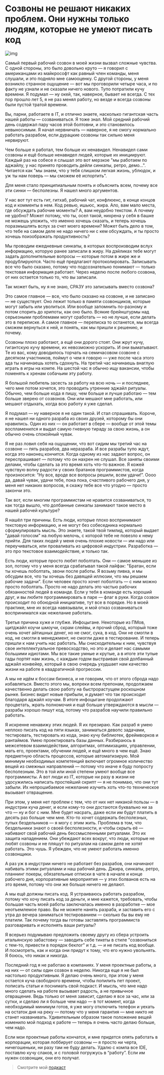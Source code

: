 # Созвоны не решают никаких проблем. Они нужны только людям, которые не умеют писать код

![img](https://habrastorage.org/webt/no/9v/pi/no9vpihs-0-xpnkt1qctjza80h4.png)

Самый первый рабочий созвон в моей жизни вызвал сложные чувства. С одной стороны, это было довольно круто — я говорил с американцами из майкрософт как равный член команды, меня слушали, и это подняло мне самооценку. С другой стороны, у меня возникло странное ощущение — вот мы проговорили четыре часа, и по факту не узнали и не сказали ничего нового. Тупо потратили кучу времени. Я подумал — ну окей, так, наверное, бывает не всегда. С тех пор прошло лет 5, я не раз менял работу, но везде и всегда созвоны были пустой тратой времени.

Вы, парни, работаете в IT, и отлично знаете, насколько гигантская часть нашей работы — созваниваться. Я тоже знал. Мой средний рабочий день содержал пару часов этой болтовни, и это становилось невыносимым. Я начал нервничать — наверное, я не смогу нормально работать разрабом, если дурацкие созвоны так сильно меня нервируют.

Чем больше я работал, тем больше их ненавидел. Ненавидел сами созвоны и ещё больше ненавидел людей, которые их инициируют. Каждый раз на собесе я слышал это вот мерзкое "мы работаем по аджайлу, у нас принято проводить дейли синкапы, ретро, демо...". Читается как "мы знаем, что у тебя слишком легкая жизнь, ублюдок, и уж ты нам поверь — мы сможем её испортить". 

Для меня стало принципиальным понять и объяснить всем, почему все эти синки — бесполезны. Я нашел много аргументов. 

У нас вот тут есть гит, гитхаб, рабочий чат, конфлюенс, в конце концов код и комменты в нем. Код ревью, ишьюс, жира. Ало, вам мало места, где обсуждать рабочие моменты? А, вам неудобно текстом. А почему не удобно? Может потому, что ты, осел такой, нихрена у себя в башке не можешь уложить, что именно хочешь сказать, и теперь хочешь поразмышлять вслух за счет моего времени? Может быть дело в том, что тебе на самом деле не надо ничего ни с кем обсуждать, и ты просто хочешь поизображать продуктивность?

Мы проводим ежедневные синкапы, в которых воспроизводим вслух информацию, которую ранее записали в жиру. На дэйликах тебе могут задать дополнительные вопросы — которые потом в жире же и продублируются. Часто ещё предлагают протоколировать. Записывать все что было сказано, потому что подсознательно понимают — только текстовая информация работает. Через неделю после любого созвона, от них остается только то, что вы записали. 

Так может быть, ну я не знаю, СРАЗУ это записывать вместо созвона?

Это самое главное — все, что было сказано на созвоне, и не записано — не существует. Оно лежит только в памяти созвонщиков, которые могут забыть или уволиться. Или вообще запомнить по-разному и потом спорить до хрипоты, как оно было. Всякие брейнштурмы над серьезными проблемами могут сработать — но не лучше, если делать это в переписке. А самое главное — переписка то останется, мы всегда сможем вернуться к ней, и понять, как мы пришли к решению, и почему. 

Созвоны плохо работают, а ещё они дорого стоят. Они жрут кучу, гигантскую кучу времени, их невозможно ускорить. И они выматывают. Те из вас, кому доводилось торчать на семичасовом созвоне с десятком участников, поймут о чем я говорю — уже после часа этого ада ты начинаешь хотеть сдохнуть. На третий час начинаешь внаглую играть в игры на компе. На шестой час я обычно ищу вакансии, чтобы поменять к хренам собачьим эту работу.

Я большой любитель засесть за работу на всю ночь — и последнее, чего мне потом хочется, это проводить утренние эджайл ритуалы. Обычно, чем больше кода я пишу, чем больше и лучше работаю — тем больше зверею от созвонов. Они или мешают мне работать, или мешают отдыхать, когда всю работу я уже сделал. 

Я подумал — ну наверное я не один такой. И стал спрашивать. Короче, я не нашел ни одного разраба из своих друзей, которому бы они нравились. Один из них — он работает в сбере — вообще от этой темы воспламенился и выдал самую гневную тираду за свою жизнь, а он обычно очень спокойный чувак. 

Я не раз ловил себя на ощущении, что вот сидим мы третий час на созвоне — пять разрабов, два неразраба. И все разрабы тупо ждут, когда это наконец кончится. Когда одному из нас задают вопрос, он переспрашивает — потому что он нахрен не слушал. Все заняты своими делами, чтобы сделать за это время хоть что-то важное. Я кожей чувствую волну радости у своих братанов программистов, когда произносится: “Ну все, вроде все вопросы решили, всем удачи!”. Оооо да, давай чувак, удачи тебе, пока пока, счастливого рабочего дня, у меня нет никаких вопросов, я скажу тебе все что угодно — просто закончи это.

Так вот, если многим программистам не нравится созваниваться, то как тогда вышло, что долбанные синкапы занимают такое место в нашей рабочей культуре?

Я нашёл три причины. Есть люди, которые плохо воспринимают текстовую информацию, и не могут без собеседника нормально сформулировать мысль. Это знаете, такой твой тимлид, который выдает "давай голосом" на любую мелочь, с которой тебе не повезло к нему прийти. Для таких людей у меня очень плохие новости — им надо или переучиваться, или проваливать из цифровой индустрии. Разработка — это про текстовое взаимодействие, и только так. 

Есть люди, которые просто любят поболтать. Они — самое меньшее из зол, потому что у меня всегда срабатывал такой лайфак: "Братан, если ты хочешь поболтать, звони после работы. Я возьму пивка, и мы обсудим все, что ты хочешь без давящей иллюзии, что мы решаем рабочие задачи". Если человек просто хочет поболтать — с ним можно просто поболтать. Просто не надо делать это частью рабочих обязанностей людей в команде. Если у тебя в команде есть хороший друг, и вы любите программировать в паре — флаг в руки. Когда созвон происходит по обоюдной инициативе, тут все в порядке. Но в моей практике, мне их всегда навязывали, и мой отказ созваниваться воспринимался как нежелание работать.

Третья причина хуже и глубже. Инфоцыгане. Некоторые из ПМов, щитджайл коучи шмоучи, скрам слейвы, и прочий сброд, который тоже очень хочет айтишных денег, но не смог, сука, в код. Они не смогли в код, не смогли в менеджмент, не смогли даже в тестирование. И теперь пришли к нам учить нас работать. Мы снисходительны к ним, чувствуя свое интеллектуальное превосходство, но это и делает нас самыми большими идиотами. Мы все такие умные и крутые, а в итоге эти тупые гады портят нам жизнь, с каждым годом выстраивая свой долбанный аджайл конвейер, который в свою очередь ухудшает нам качество жизни на работе в квадратичной прогрессии. 

А мы не идём к боссам бизнеса, и не говорим, что от этого сброда надо избавляться. Вместо этого мы, вопреки всем препонам, продолжаем качественно делать свою работу на быстрорастущем роскошном рынке. Бизнес видит новые прибыли, и думает что так происходит благодаря аджайл коучам. В итоге инфоцыгане продолжают процветать, жрать полномочия и ещё больше утверждаются в мысли — разрабы хорошо пишут код, потому что разрабов научили правильно работать.

Я искренне ненавижу этих людей. Я их презираю. Как разраб я умею неплохо писать код на пяти языках, заниматься девопс задачами, тестировать, тестировать из кода, знаю кучу библиотек, фреймворков и рантаймов. Умею проектировать базы данных. Разбираюсь в межсетевом взаимодействии, алгоритмах, оптимизациях, управлении, мать его, проектами, обучении людей, и ещё много в чем ещё. Знаю предметную область процессов, которые автоматизирую. Мой минимум необходимых компетенций включает огромное количество вещей из смежных направлений — потому что иначе я буду попросту бесполезным. Это в той или иной степени умеют вообще все программисты. А вот люди из IT, которые ни разу в жизни не удосужились написать простейший скрипт — я не понимаю, что они тут забыли. Их непрошибаемое нежелание изучить хоть что-то техническое вызывает отвращение. 

При этом, у меня нет проблем с тем, что от них нет никакой пользы — в индустрии куча денег, и если кому-то они достаются буквально ни за что — ну и бог с ним. Мне будет насрать, даже если им будут платить в десять раз больше чем мне. Кто-то хочет содержать бесполезных, тупых бездельников — я могу с этим жить. Проблема в том, что бездельники знают о своей бесполезности, и чтобы скрыть её — набивают свой рабочий день бессмысленными ритуалами. Это их защита нападением. Они убеждают всех вокруг, что люди, которые не любят созвоны и не пляшут по ритуалам на самом деле не хотят работать. Это чушь. Я убежден, что не умеют работать именно созвонщики. 

А раз уж в индустрии ничего не работает без разрабов, они начинают набивать этими ритуалами и наш рабочий день. Джира, синкапы, ретро, планнинг покеры, обязательные отписки в чате в начале и конце рабочего дня, корпоративные мероприятия — у этих болванов есть на это время, потому что они же больше ничего не делают. 

А мы ещё должны писать код. Я устраиваюсь работать разрабом, потому что хочу писать код за деньги, и мне кажется, требовать, чтобы большая часть моей работы заключалась именно в разработке — мое неотъемлемое право. Вы не можете нанять разраба, и заставить его с утра до вечера заниматься тестированием — сколько бы вы ему не платили. Так почему тогда вы готовы заставлять программиста разговаривать и исполнять ваши ритуалы? 

Я всерьез подумываю предложить своему другу из сбера устроить итальянскую забастовку — заводить себе тикеты в стиле "созвониться с тем-то, привести в порядок беклог" и т.д. — и не писать код вообще. И посмотреть, как и когда они придут к тому, что его нужно увольнять. Я боюсь, что никак и никогда.

Последний год я не работаю в компаниях. У меня проектные работы, а на них — от силы один созвон в неделю. Никогда еще я не был настолько продуктивным. Я делаю очень много, при этом у меня остается куча свободного времени, чтобы попилить пет проект, пописать статьи и поснимать свой подкаст. И мысль, что мне надо много сделать на работе вызывает радость, а не привычное отвращение. Ведь только от меня зависит, сделаю я все за час, или за сутки, и сделаю ли я больше чем надо — в тот момент, когда необходимый минимум готов, я уже могу отключить телефон и уехать на остаток дня на реку — потому что у меня гарантия — мне никто не станет названивать. Удивительным образом такое положение вещей изменило мой подход к работе — теперь я очень часто делаю больше, чем надо.

Если мои проектные работы кончатся, и мне придется опять работать в корпорации, которая лоббирует созвоны — я просто ни черта, ничегошеньки, ни разу там не буду делать. Удалю с компа все IDE, поставлю кучу слаков, и с головой погружусь в “работу”. Если им нужен созвонщик, они его получат.




> Смотрите мой [подкаст](https://youtu.be/KaNh6XYtZQQ)